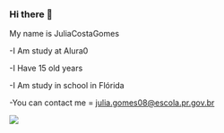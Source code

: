 ### Hi there 👋

My name is JuliaCostaGomes

-I Am study at Alura0

-I Have 15 old years

-I Am study in school in Flórida

-You can contact me = 
julia.gomes08@escola.pr.gov.br

![](https://tenor.com/pt-BR/view/dance-dance-moves-kid-black-kid-vibe-gif-22169658)
